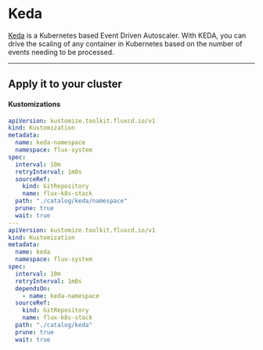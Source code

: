 # Keda
[Keda](https://keda.sh/) is a Kubernetes based Event Driven Autoscaler. With KEDA, you can drive the scaling of any container in Kubernetes based on the number of events needing to be processed.

---
## Apply it to your cluster
 
#### Kustomizations
```yaml
apiVersion: kustomize.toolkit.fluxcd.io/v1
kind: Kustomization
metadata:
  name: keda-namespace
  namespace: flux-system
spec:
  interval: 10m
  retryInterval: 1m0s
  sourceRef:
    kind: GitRepository
    name: flux-k8s-stack
  path: "./catalog/keda/namespace"
  prune: true
  wait: true
---
apiVersion: kustomize.toolkit.fluxcd.io/v1
kind: Kustomization
metadata:
  name: keda
  namespace: flux-system
spec:
  interval: 10m
  retryInterval: 1m0s
  dependsOn:
    - name: keda-namespace
  sourceRef:
    kind: GitRepository
    name: flux-k8s-stack
  path: "./catalog/keda"
  prune: true
  wait: true
```
